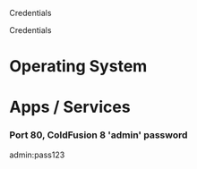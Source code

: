 Credentials

Credentials

# Operating System


# Apps / Services
### Port 80, ColdFusion 8 'admin' password
admin:pass123
